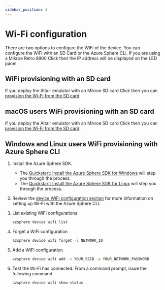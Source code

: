 ```yaml
---
sidebar_position: 4
---
```


# Wi-Fi configuration

There are two options to configure the WiFi of the device. You can configure the WiFi with an SD Card or the Azure Sphere CLI. If you are using a Mikroe Retro 8800 Click then the IP address will be displayed on the LED panel.

## WiFi provisioning with an SD card

If you deploy the Altair emulator with an Mikroe SD card Click then you can [provision the Wi-Fi from the SD card](Create-boot-SD-card).

## macOS users WiFi provisioning with an SD card

If you deploy the Altair emulator with an Mikroe SD card Click then you can [provision the Wi-Fi from the SD card](Create-boot-SD-card).

## Windows and Linux users WiFi provisioning with Azure Sphere CLI

1. Install the Azure Sphere SDK.
    - The [Quickstart: Install the Azure Sphere SDK for Windows](https://docs.microsoft.com/en-us/azure-sphere/install/install-sdk?pivots=visual-studio) will step you through the process.
    - The [Quickstart: Install the Azure Sphere SDK for Linux](https://docs.microsoft.com/en-us/azure-sphere/install/install-sdk-linux?pivots=vs-code-linux) will step you through the process.
1. Review the [device WiFi configuration section](https://docs.microsoft.com/azure-sphere/reference/azsphere-device?tabs=cliv2beta) for more information on setting up Wi-Fi with the Azure Sphere CLI.
1. List existing WiFi configurations

    ```bash
    azsphere device wifi list
    ```

1. Forget a WiFi configuration

    ```bash
    azsphere device wifi forget -i NETWORK_ID
    ```

1. Add a WiFi configuration

    ```bash
    azsphere device wifi add -s YOUR_SSID -p YOUR_NETWORK_PASSWORD
    ```
1. Test the Wi-Fi has connected. From a command prompt, issue the following command.

    ```bash
    azsphere device wifi show-status
    ```
